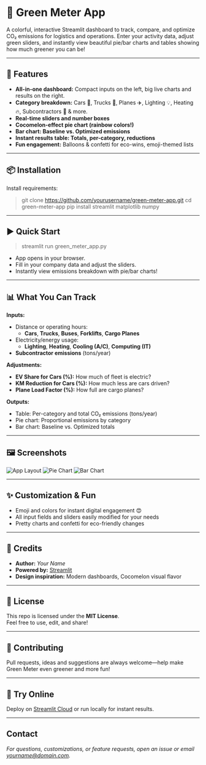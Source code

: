 # 🌱 **Green Meter App**

A colorful, interactive Streamlit dashboard to track, compare, and optimize CO₂ emissions for logistics and operations. Enter your activity data, adjust green sliders, and instantly view beautiful pie/bar charts and tables showing how much greener you can be!

---

## 🚀 **Features**

- **All-in-one dashboard:** Compact inputs on the left, big live charts and results on the right.
- **Category breakdown:** Cars 🚗, Trucks 🚚, Planes ✈️, Lighting 💡, Heating 🔥, Subcontractors 🤝 & more.
- **Real-time sliders and number boxes**
- **Cocomelon-effect pie chart (rainbow colors!)**
- **Bar chart: Baseline vs. Optimized emissions**
- **Instant results table: Totals, per-category, reductions**
- **Fun engagement:** Balloons & confetti for eco-wins, emoji-themed lists

---

## 📦 **Installation**


Install requirements:
>git clone https://github.com/yourusername/green-meter-app.git
>cd green-meter-app
>pip install streamlit matplotlib numpy

---

## ▶️ **Quick Start**

>streamlit run green_meter_app.py


- App opens in your browser.
- Fill in your company data and adjust the sliders.
- Instantly view emissions breakdown with pie/bar charts!

---

## 📊 **What You Can Track**

**Inputs:**
- Distance or operating hours:  
  - **Cars**, **Trucks**, **Buses**, **Forklifts**, **Cargo Planes**
- Electricity/energy usage:  
  - **Lighting**, **Heating**, **Cooling (A/C)**, **Computing (IT)**
- **Subcontractor emissions** (tons/year)

**Adjustments:**
- **EV Share for Cars (%):** How much of fleet is electric?
- **KM Reduction for Cars (%):** How much less are cars driven?
- **Plane Load Factor (%):** How full are cargo planes?

**Outputs:**
- Table: Per-category and total CO₂ emissions (tons/year)
- Pie chart: Proportional emissions by category
- Bar chart: Baseline vs. Optimized totals

---

## 🖼️ **Screenshots**

<!-- Add images here (for example) -->
![App Layout](screenshots/app_layout.png)
![Pie Chart](screenshots/pie_chart.png)
![Bar Chart](screenshots/bar_chart.png)

---

## ✨ **Customization & Fun**

- Emoji and colors for instant digital engagement 😍
- All input fields and sliders easily modified for your needs
- Pretty charts and confetti for eco-friendly changes

---

## 🦄 **Credits**

- **Author:** _Your Name_
- **Powered by:** [Streamlit](https://streamlit.io/)
- **Design inspiration:** Modern dashboards, Cocomelon visual flavor

---

## 📄 **License**

This repo is licensed under the **MIT License**.  
Feel free to use, edit, and share!

---

## 💚 **Contributing**

Pull requests, ideas and suggestions are always welcome—help make Green Meter even greener and more fun!

---

## 🤩 **Try Online**

Deploy on [Streamlit Cloud](https://share.streamlit.io/) or run locally for instant results.

---

## **Contact**

*For questions, customizations, or feature requests, open an issue or email yourname@domain.com.*
